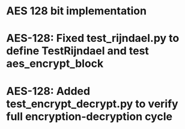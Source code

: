 # AES 128 bit implementation

# AES-128: Fixed test_rijndael.py to define TestRijndael and test aes_encrypt_block
# AES-128: Added test_encrypt_decrypt.py to verify full encryption-decryption cycle
